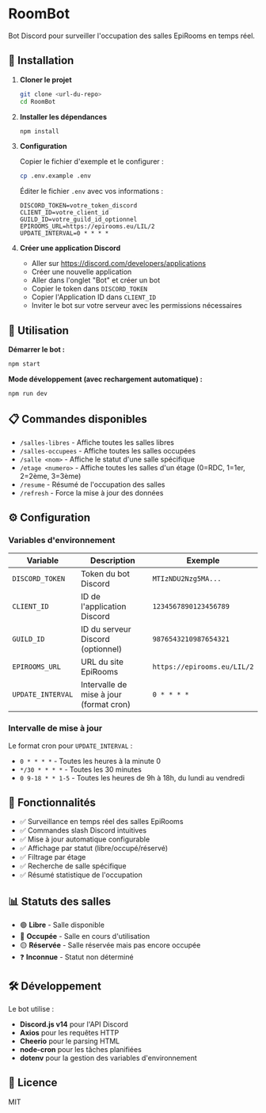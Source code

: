 # RoomBot

Bot Discord pour surveiller l'occupation des salles EpiRooms en temps réel.

## 🚀 Installation

1. **Cloner le projet**
   ```bash
   git clone <url-du-repo>
   cd RoomBot
   ```

2. **Installer les dépendances**
   ```bash
   npm install
   ```

3. **Configuration**

   Copier le fichier d'exemple et le configurer :
   ```bash
   cp .env.example .env
   ```

   Éditer le fichier `.env` avec vos informations :
   ```env
   DISCORD_TOKEN=votre_token_discord
   CLIENT_ID=votre_client_id
   GUILD_ID=votre_guild_id_optionnel
   EPIROOMS_URL=https://epirooms.eu/LIL/2
   UPDATE_INTERVAL=0 * * * *
   ```

4. **Créer une application Discord**

   - Aller sur https://discord.com/developers/applications
   - Créer une nouvelle application
   - Aller dans l'onglet "Bot" et créer un bot
   - Copier le token dans `DISCORD_TOKEN`
   - Copier l'Application ID dans `CLIENT_ID`
   - Inviter le bot sur votre serveur avec les permissions nécessaires

## 🎯 Utilisation

**Démarrer le bot :**
```bash
npm start
```

**Mode développement (avec rechargement automatique) :**
```bash
npm run dev
```

## 📋 Commandes disponibles

- `/salles-libres` - Affiche toutes les salles libres
- `/salles-occupees` - Affiche toutes les salles occupées
- `/salle <nom>` - Affiche le statut d'une salle spécifique
- `/etage <numero>` - Affiche toutes les salles d'un étage (0=RDC, 1=1er, 2=2ème, 3=3ème)
- `/resume` - Résumé de l'occupation des salles
- `/refresh` - Force la mise à jour des données

## ⚙️ Configuration

### Variables d'environnement

| Variable | Description | Exemple |
|----------|-------------|---------|
| `DISCORD_TOKEN` | Token du bot Discord | `MTIzNDU2Nzg5MA...` |
| `CLIENT_ID` | ID de l'application Discord | `1234567890123456789` |
| `GUILD_ID` | ID du serveur Discord (optionnel) | `9876543210987654321` |
| `EPIROOMS_URL` | URL du site EpiRooms | `https://epirooms.eu/LIL/2` |
| `UPDATE_INTERVAL` | Intervalle de mise à jour (format cron) | `0 * * * *` |

### Intervalle de mise à jour

Le format cron pour `UPDATE_INTERVAL` :
- `0 * * * *` - Toutes les heures à la minute 0
- `*/30 * * * *` - Toutes les 30 minutes
- `0 9-18 * * 1-5` - Toutes les heures de 9h à 18h, du lundi au vendredi

## 🔧 Fonctionnalités

- ✅ Surveillance en temps réel des salles EpiRooms
- ✅ Commandes slash Discord intuitives
- ✅ Mise à jour automatique configurable
- ✅ Affichage par statut (libre/occupé/réservé)
- ✅ Filtrage par étage
- ✅ Recherche de salle spécifique
- ✅ Résumé statistique de l'occupation

## 📊 Statuts des salles

- 🟢 **Libre** - Salle disponible
- 🔴 **Occupée** - Salle en cours d'utilisation
- 🟡 **Réservée** - Salle réservée mais pas encore occupée
- ❓ **Inconnue** - Statut non déterminé

## 🛠️ Développement

Le bot utilise :
- **Discord.js v14** pour l'API Discord
- **Axios** pour les requêtes HTTP
- **Cheerio** pour le parsing HTML
- **node-cron** pour les tâches planifiées
- **dotenv** pour la gestion des variables d'environnement

## 📝 Licence

MIT